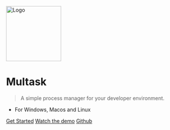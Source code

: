 <a href="https://afreechameleon.github.io/multask/">
    <img src="/multask/_media/gecko.png" alt="Logo" width="150" height="150">
</a>

# Multask

> A simple process manager for your developer environment.

- For Windows, Macos and Linux

[Get Started](getting-started)
[Watch the demo](https://www.youtube.com/watch?v=KVUPj4636hE)
[Github](https://github.com/AFreeChameleon/multask)


